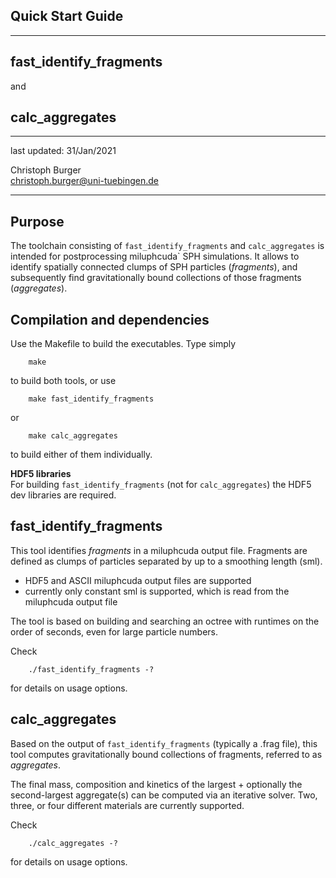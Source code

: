 Quick Start Guide
-----------------
-----------------

fast_identify_fragments
-----------------------

and

calc_aggregates
---------------
---------------

last updated: 31/Jan/2021

Christoph Burger  
christoph.burger@uni-tuebingen.de

---------------------------------


Purpose
-------

The toolchain consisting of `fast_identify_fragments` and `calc_aggregates`
is intended for postprocessing miluphcuda` SPH simulations.
It allows to identify spatially connected clumps of SPH particles (_fragments_),
and subsequently find gravitationally bound collections of those fragments (_aggregates_).


Compilation and dependencies
----------------------------
Use the Makefile to build the executables. Type simply

        make
to build both tools, or use

        make fast_identify_fragments
or

        make calc_aggregates
to build either of them individually.

**HDF5 libraries**  
For building `fast_identify_fragments` (not for `calc_aggregates`) the HDF5 dev libraries are required.


fast_identify_fragments
-----------------------
This tool identifies _fragments_ in a miluphcuda output file.
Fragments are defined as clumps of particles separated by up to a smoothing length (sml).

* HDF5 and ASCII miluphcuda output files are supported
* currently only constant sml is supported, which is read from the miluphcuda output file

The tool is based on building and searching an octree with runtimes on the order of seconds, even for large particle numbers.

Check

        ./fast_identify_fragments -?
for details on usage options.


calc_aggregates
---------------
Based on the output of `fast_identify_fragments` (typically a .frag file),
this tool computes gravitationally bound collections of fragments, referred to as _aggregates_.

The final mass, composition and kinetics of the largest + optionally the second-largest aggregate(s)
can be computed via an iterative solver.
Two, three, or four different materials are currently supported.

Check

        ./calc_aggregates -?
for details on usage options.
